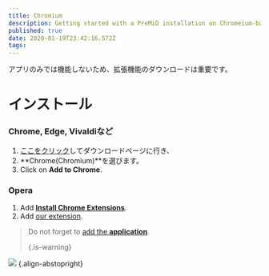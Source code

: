 ```yaml
---
title: Chromium
description: Getting started with a PreMiD installation on Chromeium-based browsers
published: true
date: 2020-01-19T23:42:16.572Z
tags:
---
```


アプリのみでは機能しないため、拡張機能のダウンロードは重要です。

# インストール
### Chrome, Edge, Vivaldiなど
1. [ここをクリック](https://premid.app/downloads)してダウンロードページに行き、
2. **Chrome(Chromium)**を選びます。
3. Click on **Add to Chrome**.

### Opera
1. Add **[Install Chrome Extensions](https://addons.opera.com/en/extensions/details/install-chrome-extensions/)**.
2. Add [our extension](https://premid.app/downloads).

> Do not forget to [add the **application**](/install). 
> 
> {.is-warning}

![](https://img.icons8.com/color/2x/chrome.png) {.align-abstopright}
